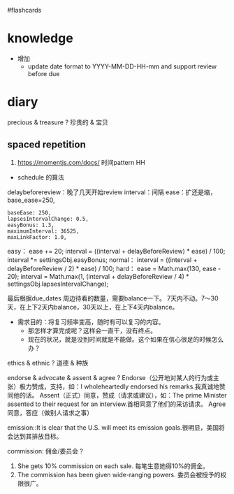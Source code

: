 #flashcards 

# knowledge
- 增加
	- update date format to YYYY-MM-DD-HH-mm and support review before due


# diary



precious & treasure
?
珍贵的 & 宝贝 <!--SR:!2023-02-01-13-13,5,250-->



## spaced repetition
1. https://momentjs.com/docs/ 时间pattern HH

* schedule 的算法

delaybeforereview：晚了几天开始review
interval：间隔
ease：扩还是缩，base_ease=250, 
```config
baseEase: 250,
lapsesIntervalChange: 0.5,
easyBonus: 1.3,
maximumInterval: 36525,
maxLinkFactor: 1.0,
```

easy：
	ease += 20;
	interval = ((interval + delayBeforeReview) * ease) / 100;	
	interval *= settingsObj.easyBonus;
normal：
	interval = ((interval + delayBeforeReview / 2) * ease) / 100;
hard：
	ease = Math.max(130, ease - 20);
	interval = Math.max(1,
	(interval + delayBeforeReview / 4) * settingsObj.lapsesIntervalChange);

最后根据due_dates 周边待看的数量，需要balance一下。
7天内不动。7～30天，在上下2天内balance，30天以上，在上下4天内balance。

- 需求目的：将复习频率变高，随时有可以复习的内容。
	- 那怎样才算完成呢？这样会一直干，没有终点。
	- 现在的状况，就是没到时间就是不能做。这个如果在信心很足的时候怎么办？


ethics & ethnic
?
道德 & 种族 <!--SR:!2023-02-01-01-44,2.5,250-->

endorse & advocate & assent & agree
?
Endorse（公开地对某人的行为或主张）极力赞成，支持，如：I wholeheartedly endorsed his remarks.我真诚地赞同他的话。
Assent（正式）同意，赞成（请求或建议），如：The prime Minister assented to their request for an interview.首相同意了他们的采访请求。
Agree同意，答应（做别人请求之事） <!--SR:!2023-02-01-01-44,2.5,250-->


emission::It is clear that the U.S. will meet its emission goals.很明显，美国将会达到其排放目标。 <!--SR:!2023-02-01-01-45,2.5,250-->

commission: 佣金/委员会
?
1. She gets 10% commission on each sale. 每笔生意她得10%的佣金。
2. The commission has been given wide-ranging powers. 委员会被授予的权限很广。 <!--SR:!2023-02-01-01-45,2.5,250-->